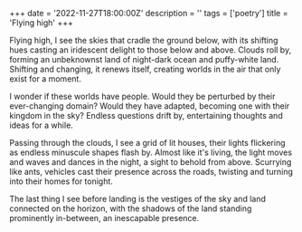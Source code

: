 +++
date = '2022-11-27T18:00:00Z'
description = ''
tags = ['poetry']
title = 'Flying high'
+++

Flying high, I see the skies that cradle the ground below, with its shifting hues casting an iridescent delight to those below and above. Clouds roll by, forming an unbeknownst land of night-dark ocean and puffy-white land. Shifting and changing, it renews itself, creating worlds in the air that only exist for a moment.

I wonder if these worlds have people. Would they be perturbed by their ever-changing domain? Would they have adapted, becoming one with their kingdom in the sky? Endless questions drift by, entertaining thoughts and ideas for a while.

Passing through the clouds, I see a grid of lit houses, their lights flickering as endless minuscule shapes flash by. Almost like it's living, the light moves and waves and dances in the night, a sight to behold from above. Scurrying like ants, vehicles cast their presence across the roads, twisting and turning into their homes for tonight.

The last thing I see before landing is the vestiges of the sky and land connected on the horizon, with the shadows of the land standing prominently in-between, an inescapable presence.
